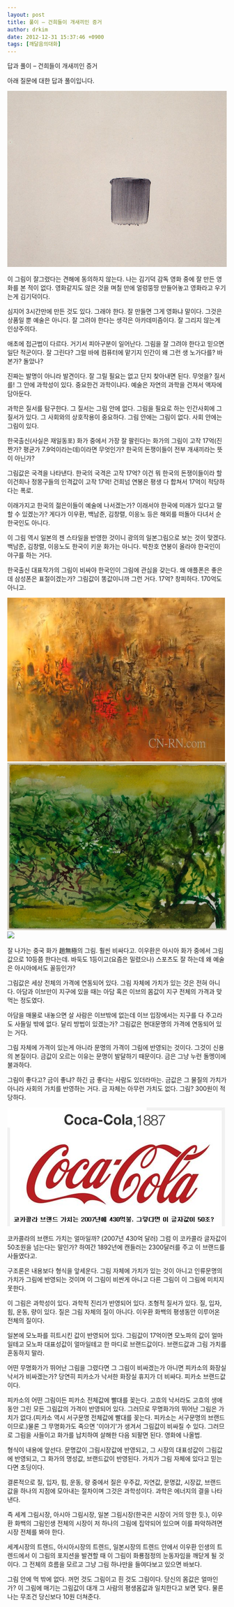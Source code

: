 ```yaml
---
layout: post
title: 풀이 – 건희들이 개새끼인 증거
author: drkim
date: 2012-12-31 15:37:46 +0900
tags: [깨달음의대화]
---
```

답과 풀이 – 건희들이 개새끼인 증거 



아래 질문에 대한 답과 풀이입니다.



 ![](/files/attach/images/198/791/308/1obg.jpg)

 이 그림이 잘그렸다는 견해에 동의하지 않는다. 나는 김기덕 감독 영화 중에 잘 만든 영화를 본 적이 없다. 영화같지도 않은 것을 며칠 만에 얼렁뚱땅 만들어놓고 영화라고 우기는게 김기덕이다. 

 심지어 3시간만에 만든 것도 있다. 그래야 한다. 잘 만들면 그게 영화냐 말이다. 그것은 상품일 뿐 예술은 아니다. 잘 그려야 한다는 생각은 아카데미즘이다. 잘 그리지 않는게 인상주의다. 

 애초에 접근법이 다르다. 거기서 피아구분이 일어난다. 그림을 잘 그려야 한다고 믿으면 일단 적군이다. 잘 그린다? 그럴 바에 컴퓨터에 맡기지 인간이 왜 그런 생 노가다를? 바본가? 돌았나? 

 진짜는 발명이 아니라 발견이다. 잘 그릴 필요는 없고 단지 찾아내면 된다. 무엇을? 질서를! 그 안에 과학성이 있다. 중요한건 과학이냐다. 예술은 자연의 과학을 건져서 액자에 담아둔다. 

 과학은 질서를 탐구한다. 그 질서는 그림 안에 없다. 그림을 필요로 하는 인간사회에 그 질서가 있다. 그 사회와의 상호작용이 중요하다. 그림 안에는 그림이 없다. 사회 안에는 그림이 있다. 

 한국출신(사실은 재일동포) 화가 중에서 가장 잘 팔린다는 화가의 그림이 고작 17억(진짠가? 평균가 7.9억이라는데)이라면 무엇인가? 한국의 돈쟁이들이 전부 개새끼라는 뜻이 아닌가? 

 그림값은 국격을 나타낸다. 한국의 국격은 고작 17억? 이건 뭐 한국의 돈쟁이들이라 할 이건희나 정몽구들의 인격값이 고작 17억! 건희넘 연봉은 평생 다 합쳐서 17억이 적당하다는 폭로. 

 이래가지고 한국의 젊은이들이 예술에 나서겠는가? 이래서야 한국에 미래가 있다고 말할 수 있겠는가? 게다가 이우환, 백남준, 김창렬, 이응노 등은 해외를 떠돌아 다녀서 순 한국인도 아니다. 

 이 그림 역시 일본의 젠 스타일을 반영한 것이니 광의의 일본그림으로 보는 것이 맞겠다. 백남준, 김창렬, 이응노도 한국이 키운 화가는 아니다. 박찬호 연봉이 올라야 한국인이 야구를 하는 거다. 



한국출신 대표작가의 그림이 비싸야 한국인이 그림에 관심을 갖는다. 왜 애플폰은 좋은데 삼성폰은 표절이겠는가? 그림값이 똥값이니까 그런 거다. 17억? 창피하다. 170억도 아니고.



 ![](/files/attach/images/198/791/308/96523.jpg)![](/files/attach/images/198/791/308/02.jpg)![](/files/attach/images/198/791/308/趙無極~1.JPG)

 잘 나가는 중국 화가 趙無極의 그림. 훨씬 비싸다고. 이우환은 아시아 화가 중에서 그림값으로 10등쯤 한다는데. 바둑도 1등이고(요즘은 밀렸으나) 스포츠도 잘 하는데 왜 예술은 아시아에서도 꼴등인가? 

 그림값은 세상 전체의 가격에 연동되어 있다. 그림 자체에 가치가 있는 것은 전혀 아니다. 아담과 이브만이 지구에 있을 때는 아담 혹은 이브의 몸값이 지구 전체의 가격과 맞먹는 정도였다. 

 아담을 매물로 내놓으면 살 사람은 이브밖에 없는데 이브 입장에서는 지구를 다 주고라도 사들일 밖에 없다. 달리 방법이 있겠는가? 그림값은 현대문명의 가격에 연동되어 있는 거다. 

 그림 자체에 가격이 있는게 아니라 문명의 가격이 그림에 반영되는 것이다. 그것이 신용의 본질이다. 금값이 오르는 이유는 문명이 발달하기 때문이다. 금은 그냥 누런 돌멩이에 불과하다. 

 그림이 좋다고? 금이 좋냐? 하긴 금 좋다는 사람도 있더라마는. 금값은 그 물질의 가치가 아니라 사회의 가치를 반영하는 거다. 금 자체는 아무런 가치도 없다. 그림? 300원이 적당하다. 



 
![](/files/attach/images/198/791/308/111.jpg) 

 코카콜라의 브랜드 가치는 얼마일까? (2007년 430억 달러) 그럼 이 코카콜라 글자값이 50조원을 넘는다는 말인가? 하여간 1892년에 캔들러는 2300달러를 주고 이 브랜드를 사들였다고. 

 구조론은 내용보다 형식을 앞세운다. 그림 자체에 가치가 있는 것이 아니고 인류문명의 가치가 그림에 반영되는 것이며 이 그림이 비싼게 아니고 다른 그림이 이 그림에 미치지 못한다. 

 이 그림은 과학성이 있다. 과학적 진리가 반영되어 있다. 조형적 질서가 있다. 질, 입자, 힘, 운동, 량이 있다. 질은 그림 자체의 질이 아니다. 이우환 화백의 평생동안 이루어온 전체의 질이다. 

 일본에 모노파를 히트시킨 값이 반영되어 있다. 그림값이 17억이면 모노파의 값이 얼마일테고 모노파 대표성값이 얼마일테고 한 마디로 브랜드값이다. 브랜드값과 그림 가치를 혼동하지 말라. 

 어떤 무명화가가 뛰어난 그림을 그렸다면 그 그림이 비싸겠는가 아니면 피카소의 화장실 낙서가 비싸겠는가? 당연히 피카소가 낙서한 화장실 휴지가 더 비싸다. 피카소 브랜드값이다. 

 피카소의 어떤 그림이든 피카소 전체값에 빨대를 꽂는다. 고흐의 낙서라도 고흐의 생애동안 그린 모든 그림값의 가격이 반영되어 있다. 그러므로 무명화가의 뛰어난 그림은 가치가 없다.(피카소 역시 서구문명 전체값에 빨대를 꽂는다. 피카소는 서구문명의 브랜드이므로.)물론 그 무명화가도 죽으면 '이야기'가 생겨서 그림값이 비싸질 수 있다. 그러므로 그림을 사들이고 화가를 납치하여 살해한 다음 되팔면 된다. 영화에 나올법. 

 형식이 내용에 앞선다. 문명값이 그림시장값에 반영되고, 그 시장의 대표성값이 그림값에 반영되고, 그 화가의 명성값, 브랜드값이 반영된다. 가치가 그림 자체에 있다고 믿는다면 초딩이다. 

 결론적으로 질, 입자, 힘, 운동, 량 중에서 질은 우주값, 자연값, 문명값, 시장값, 브랜드값을 하나의 지점에 모아내는 절차이며 그것은 과학성이다. 과학은 에너지의 결을 나타낸다. 

 즉 세계 그림시장, 아시아 그림시장, 일본 그림시장(한국은 시장이 거의 망한 듯.), 이우환 화백의 그림인생 전체의 시장이 저 하나의 그림에 집약되어 있으며 이를 파악하려면 시장 전체를 봐야 한다. 

 세계시장의 트렌드, 아시아시장의 트렌드, 일본시장의 트렌드 안에서 이우환 인생의 트렌드에서 이 그림의 포지션을 발견할 때 이 그림이 화룡점정의 눈동자임을 깨닫게 될 것이다. 그 전체의 흐름을 모르고 그냥 그림 하나만을 들여다보고 있으면 바보다. 

 그림 안에 먹 밖에 없다. 꺼먼 것도 그림이고 흰 것도 그림이다. 당신의 몸값은 얼마인가? 이 그림에 매기는 그림값이 대개 그 사람의 평생몸값과 일치한다고 보면 맞다. 물론 나는 무조건 당신보다 10원 더쳐준다.